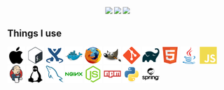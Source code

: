 <p align="center">
  <img src ="https://github-readme-stats.vercel.app/api?username=unk3wn&show_icons=true&count_private=true&theme=darcula&hide_border=true&hide=issues,contribs&bg_color=00000000">
  <img src ="https://github-readme-stats.vercel.app/api/top-langs/?username=unk3wn&layout=compact&hide_border=true&theme=darcula&bg_color=00000000&langs_count=6">
  <img src ="https://github-readme-streak-stats.herokuapp.com?user=unk3wn&theme=darcula&hide_border=true&background=FFFFFF00">
</p>

## Things I use

<p>
  <img src="https://raw.githubusercontent.com/devicons/devicon/master/icons/apple/apple-original.svg" alt="apple" width="40" height="40"/>
  <img src="https://raw.githubusercontent.com/devicons/devicon/master/icons/bash/bash-original.svg" alt="bash" width="40" height="40"/>
  <img src="https://raw.githubusercontent.com/devicons/devicon/master/icons/confluence/confluence-original.svg" alt="confluence" width="40" height="40"/>
  <img src="https://raw.githubusercontent.com/devicons/devicon/master/icons/docker/docker-original.svg" alt="docker" width="40" height="40"/></a>
  <img src="https://raw.githubusercontent.com/devicons/devicon/master/icons/firefox/firefox-original.svg" alt="firefox" width="40" height="40"/></a>
  <img src="https://raw.githubusercontent.com/devicons/devicon/master/icons/gimp/gimp-original.svg" alt="gimp" width="40" height="40"/></a>
  <img src="https://raw.githubusercontent.com/devicons/devicon/master/icons/git/git-original.svg" alt="git" width="40" height="40"/></a>
  <img src="https://raw.githubusercontent.com/devicons/devicon/master/icons/gradle/gradle-plain.svg" alt="Gradle" width="40" height="40"/></a>
  <img src="https://raw.githubusercontent.com/devicons/devicon/master/icons/html5/html5-original.svg" alt="html5" width="40" height="40"/></a>
  <img src="https://raw.githubusercontent.com/devicons/devicon/master/icons/java/java-original.svg" alt="java" width="40" height="40"/></a>
  <img src="https://raw.githubusercontent.com/devicons/devicon/master/icons/javascript/javascript-plain.svg" alt="javascript" width="40" height="40"/></a>
  <img src="https://raw.githubusercontent.com/devicons/devicon/master/icons/jenkins/jenkins-original.svg" alt="jenkins" width="40" height="40"/></a>
  <img src="https://raw.githubusercontent.com/devicons/devicon/master/icons/linux/linux-plain.svg" alt="linux" width="40" height="40"/></a>
  <img src="https://raw.githubusercontent.com/devicons/devicon/master/icons/mysql/mysql-original.svg" alt="mysql" width="40" height="40"/></a>
  <img src="https://raw.githubusercontent.com/devicons/devicon/master/icons/nginx/nginx-original.svg" alt="nginx" width="40" height="40"/></a>
  <img src="https://raw.githubusercontent.com/devicons/devicon/master/icons/nodejs/nodejs-original.svg" alt="nodejs" width="40" height="40"/></a>
  <img src="https://raw.githubusercontent.com/devicons/devicon/master/icons/npm/npm-original-wordmark.svg" alt="npm" width="40" height="40"/></a>
  <img src="https://raw.githubusercontent.com/devicons/devicon/master/icons/python/python-original.svg" alt="python" width="40" height="40"/></a>
  <img src="https://raw.githubusercontent.com/devicons/devicon/master/icons/spring/spring-plain-wordmark.svg" alt="spring" width="40" height="40"/></a>
</p>


<!--
**Unk3wn/Unk3wn** is a ✨ _special_ ✨ repository because its `README.md` (this file) appears on your GitHub profile.

Here are some ideas to get you started:

- 🔭 I’m currently working on ...
- 🌱 I’m currently learning ...
- 👯 I’m looking to collaborate on ...
- 🤔 I’m looking for help with ...
- 💬 Ask me about ...
- 📫 How to reach me: ...
- 😄 Pronouns: ...
- ⚡ Fun fact: ...
-->
